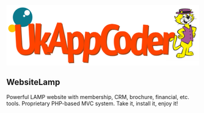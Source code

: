 ![Request_response_sequence_diagram](https://github.com/PaulGreer1/WebsiteLamp/blob/main/UKAPPCODER_001.png)

## WebsiteLamp
Powerful LAMP website with membership, CRM, brochure, financial, etc. tools. Proprietary PHP-based MVC system. Take it, install it, enjoy it!
